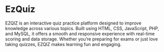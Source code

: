 # EzQuiz
EZQIZ is an interactive quiz practice platform designed to improve knowledge across various topics. Built using HTML, CSS, JavaScript, PHP, and MySQL, it offers a smooth and responsive experience with real-time scoring and data storage. Whether you’re preparing for exams or just love taking quizzes, EZQIZ makes learning fun and engaging.

